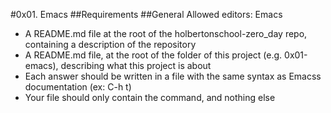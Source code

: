 #0x01. Emacs
##Requirements
##General
Allowed editors: Emacs
- A README.md file at the root of the holbertonschool-zero_day repo, containing a description of the repository
- A README.md file, at the root of the folder of this project (e.g. 0x01-emacs), describing what this project is about
- Each answer should be written in a file with the same syntax as Emacss documentation (ex: C-h t)
- Your file should only contain the command, and nothing else
